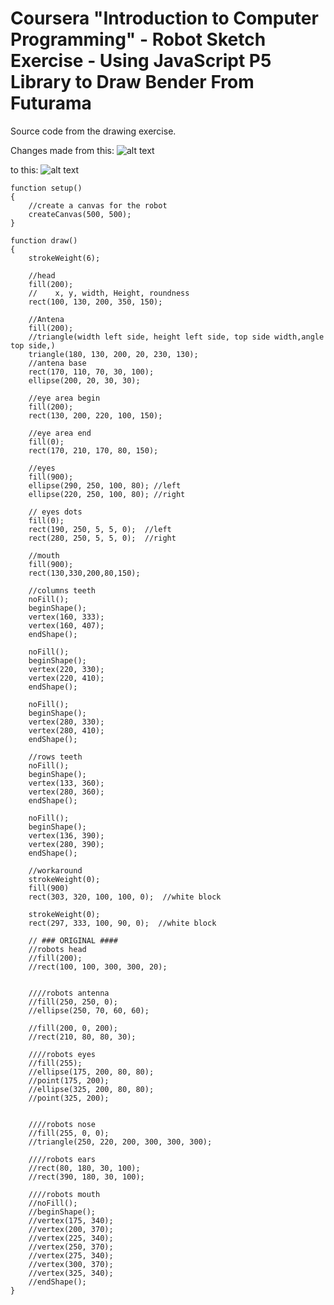 # Coursera "Introduction to Computer Programming" - Robot Sketch Exercise - Using JavaScript P5 Library to Draw Bender From Futurama
Source code from the drawing exercise.

Changes made from this:
![alt text](https://d3c33hcgiwev3.cloudfront.net/imageAssetProxy.v1/P_Wp3BzqEemfcQ7nxKHo5g_646e9128141d0e9b816cca2a985a38d2_Screenshot-from-2019-01-20-19-33-15.png?expiry=1548288000000&hmac=blE8ujCigXk6qjEVcjNNBuctjjEkkUaMmWuV0Ft2ZfI)

to this:
![alt text](https://d3c33hcgiwev3.cloudfront.net/imageAssetProxy.v1/Y6mxLx38EemndBJIl2_15A_89c1d641447cda803bb6c588f49160f5_2019-01-22-02_15_21-Window.png?expiry=1548288000000&hmac=3zILh764mEYEUn5vyzPPzOSGB3hXuNWnm8KfY_Dai-E
)
```
function setup()
{
    //create a canvas for the robot
    createCanvas(500, 500);
}

function draw()
{
    strokeWeight(6);

    //head
    fill(200);
    //    x, y, width, Height, roundness  
    rect(100, 130, 200, 350, 150);
    
    //Antena
    fill(200);
    //triangle(width left side, height left side, top side width,angle top side,)
    triangle(180, 130, 200, 20, 230, 130);
    //antena base
    rect(170, 110, 70, 30, 100);
    ellipse(200, 20, 30, 30);
    
    //eye area begin
    fill(200);
    rect(130, 200, 220, 100, 150);
    
    //eye area end
    fill(0);
    rect(170, 210, 170, 80, 150);
    
    //eyes
    fill(900);
    ellipse(290, 250, 100, 80); //left
    ellipse(220, 250, 100, 80); //right
    
    // eyes dots
    fill(0);
    rect(190, 250, 5, 5, 0);  //left
    rect(280, 250, 5, 5, 0);  //right
    
    //mouth
    fill(900);
    rect(130,330,200,80,150);

    //columns teeth
    noFill();
    beginShape();
    vertex(160, 333);
    vertex(160, 407);
    endShape();

    noFill();
    beginShape();
    vertex(220, 330);
    vertex(220, 410);
    endShape();
    
    noFill();
    beginShape();
    vertex(280, 330);
    vertex(280, 410);
    endShape();

    //rows teeth
    noFill();
    beginShape();
    vertex(133, 360);
    vertex(280, 360);
    endShape();

    noFill();
    beginShape();
    vertex(136, 390);
    vertex(280, 390);
    endShape();
    
    //workaround
    strokeWeight(0);
    fill(900)
    rect(303, 320, 100, 100, 0);  //white block
    
    strokeWeight(0);
    rect(297, 333, 100, 90, 0);  //white block
    
    // ### ORIGINAL #### 
    //robots head
    //fill(200);
    //rect(100, 100, 300, 300, 20);


    ////robots antenna
    //fill(250, 250, 0);
    //ellipse(250, 70, 60, 60);

    //fill(200, 0, 200);
    //rect(210, 80, 80, 30);

    ////robots eyes
    //fill(255);
    //ellipse(175, 200, 80, 80);
    //point(175, 200);
    //ellipse(325, 200, 80, 80);
    //point(325, 200);


    ////robots nose
    //fill(255, 0, 0);
    //triangle(250, 220, 200, 300, 300, 300);

    ////robots ears
    //rect(80, 180, 30, 100);
    //rect(390, 180, 30, 100);

    ////robots mouth
    //noFill();
    //beginShape();
    //vertex(175, 340);
    //vertex(200, 370);
    //vertex(225, 340);
    //vertex(250, 370);
    //vertex(275, 340);
    //vertex(300, 370);
    //vertex(325, 340);
    //endShape();
}
```
